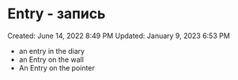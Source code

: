 # Entry - запись

Created: June 14, 2022 8:49 PM
Updated: January 9, 2023 6:53 PM

- an entry in the diary
- an Entry on the wall
- An Entry on the pointer